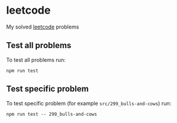 # leetcode

My solved [leetcode](https://leetcode.com) problems

## Test all problems

To test all problems run:

```
npm run test
```


## Test specific problem

To test specific problem (for example ``src/299_bulls-and-cows``) run:

```
npm run test -- 299_bulls-and-cows
```